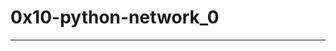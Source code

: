 # 0x10-python-network_0
------------------------------------------------------------------------------------------------------------------------------------------------------------------------------------------------